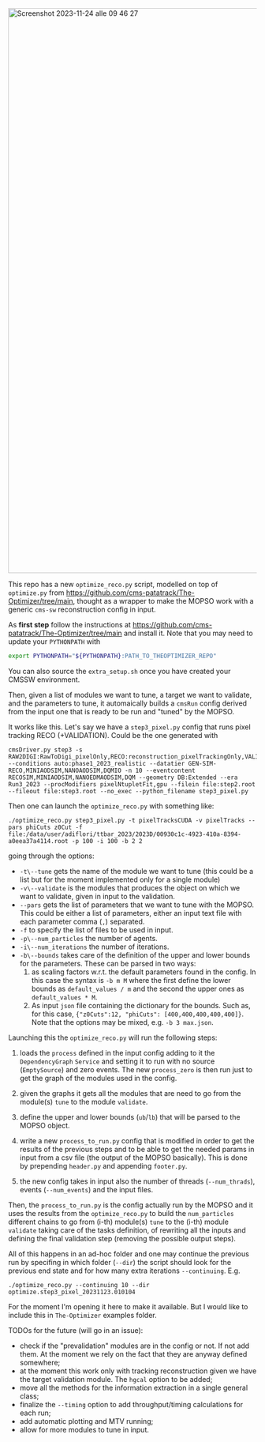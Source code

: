 <img width="1144" alt="Screenshot 2023-11-24 alle 09 46 27" src="https://github.com/cms-pixel-autotuning/CA-parameter-tuning/assets/16901146/5bee2244-9afc-46a2-99c6-a75705045442">


This repo has a new `optimize_reco.py` script, modelled on top of `optimize.py` from https://github.com/cms-patatrack/The-Optimizer/tree/main, thought as a wrapper to make the MOPSO work with a generic `cms-sw` reconstruction config in input. 

As **first step** follow the instructions at https://github.com/cms-patatrack/The-Optimizer/tree/main and install it. Note that you may need to update your `PYTHONPATH` with

```bash
export PYTHONPATH="${PYTHONPATH}:PATH_TO_THEOPTIMIZER_REPO"
```
You can also source the `extra_setup.sh` once you have created your CMSSW environment.

Then, given a list of modules we want to tune, a target we want to validate, and the parameters to tune, it automaically builds a `cmsRun` config derived from the input one that is ready to be run and "tuned" by the MOPSO.

It works like this. Let's say we have a `step3_pixel.py` config that runs pixel tracking RECO (+VALIDATION). Could be the one generated with

``` 
cmsDriver.py step3 -s RAW2DIGI:RawToDigi_pixelOnly,RECO:reconstruction_pixelTrackingOnly,VALIDATION:@pixelTrackingOnlyValidation,DQM:@pixelTrackingOnlyDQM --conditions auto:phase1_2023_realistic --datatier GEN-SIM-RECO,MINIAODSIM,NANOAODSIM,DQMIO -n 10 --eventcontent RECOSIM,MINIAODSIM,NANOEDMAODSIM,DQM --geometry DB:Extended --era Run3_2023 --procModifiers pixelNtupletFit,gpu --filein file:step2.root --fileout file:step3.root --no_exec --python_filename step3_pixel.py
```

Then one can launch the `optimize_reco.py` with something like:

```
./optimize_reco.py step3_pixel.py -t pixelTracksCUDA -v pixelTracks --pars phiCuts z0Cut -f file:/data/user/adiflori/ttbar_2023/2023D/00930c1c-4923-410a-8394-a0eea37a4114.root -p 100 -i 100 -b 2 2
```

going through the options:

- `-t\--tune` gets the name of the module we want to tune (this could be a list but for the moment implemented only for a single module)
- `-v\--validate` is the modules that produces the object on which we want to validate, given in input to the validation.
- `--pars` gets the list of parameters that we want to tune with the MOPSO. This could be either a list of parameters, either an input text file with each parameter comma (`,`) separated.
- `-f` to specify the list of files to be used in input.
- `-p\--num_particles` the number of agents.
- `-i\--num_iterations` the number of iterations.
- `-b\--bounds` takes care of the definition of the upper and lower bounds for the parameters. These can be parsed in two ways: 
    1. as scaling factors w.r.t. the default parameters found in the config. In this case the syntax is `-b m M` where the first define the lower bounds as `default_values / m` and the second the upper ones as `default_values * M`.
    2. As input `json` file containing the dictionary for the bounds. Such as, for this case, `{"z0Cuts":12, "phiCuts": [400,400,400,400,400]}`. Note that the options may be mixed, e.g. `-b 3 max.json`.
    

Launching this the `optimize_reco.py` will run the following steps:

1. loads the `process` defined in the input config adding to it the `DependencyGraph` `Service` and setting it to run with no source (`EmptySource`) and zero events. The new `process_zero` is then run just to get the graph of the modules used in the config.

2. given the graphs it gets all the modules that are need to go from the module(s) `tune` to the module `validate`.

3. define the upper and lower bounds (`ub`/`lb`) that will be parsed to the MOPSO object. 

4. write a new `process_to_run.py` config that is modified in order to get the results of the previous steps and to be able to get the needed params in input from a csv file (the output of the MOPSO basically). This is done by prepending `header.py` and appending  `footer.py`. 

5. the new config takes in input also the number of threads (`--num_thrads`), events (`--num_events`) and the input files.

Then, the `process_to_run.py` is the config actually run by the MOPSO and it uses the results from the `optimize_reco.py` to build the `num_particles` different chains to go from (i-th) module(s) `tune` to the (i-th) module `validate` taking care of the tasks definition, of rewriting all the inputs and defining the final validation step (removing the possible output steps).

All of this happens in an ad-hoc folder and one may continue the previous run by specifing in which folder (`--dir`) the script should look for the previous end state and for how many extra iterations `--continuing`. E.g.

```
./optimize_reco.py --continuing 10 --dir optimize.step3_pixel_20231123.010104
```

For the moment I'm opening it here to make it available. But I would like to include this in `The-Optimizer` examples folder. 


TODOs for the future (will go in an issue):

- check if the "prevalidation" modules are in the config or not. If not add them. At the moment we rely on the fact that they are anyway defined somewhere;
- at the moment this work only with tracking reconstruction given we have the target validation module. The `hgcal` option to be added;
- move all the methods for the information extraction in a single general class;
- finalize the `--timing` option to add throughput/timing calculations for each run;
- add automatic plotting and MTV running;
- allow for more modules to tune in input.
